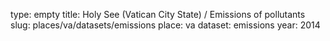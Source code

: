 type: empty
title: Holy See (Vatican City State) / Emissions of pollutants
slug: places/va/datasets/emissions
place: va
dataset: emissions
year: 2014
